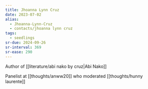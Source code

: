 ```yaml
---
title: Jhoanna Lynn Cruz
date: 2023-07-02
alias:
  - Jhoanna-Lynn-Cruz
  - contacts/jhoanna lynn cruz
tags:
  - seedlings
sr-due: 2024-09-26
sr-interval: 369
sr-ease: 290
---
```

Author of [[literature/abi nako by cruz|Abi Nako]]

Panelist at [[thoughts/anww20]] who moderated [[thoughts/hunny laurente]]